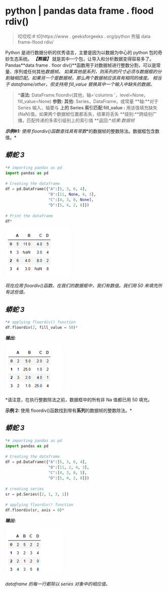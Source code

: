 # python | pandas data frame . flood rdiv()

> 哎哎哎:# t0]https://www . geeksforgeeks . org/python 熊猫 data frame-flood rdiv/

Python 是进行数据分析的优秀语言，主要是因为以数据为中心的 python 包的奇妙生态系统。 ***【熊猫】*** 就是其中一个包，让导入和分析数据变得容易多了。
Pandas**data frame . floor div()**函数用于对数据帧进行整数分割，可以是常量、序列或任何其他*数据帧。
如果其他是系列，则系列的尺寸必须与数据框的分割轴相匹配。如果另一个是数据帧，那么两个数据帧应该具有相同的维度。
相当于 dataframe/other，但支持用 fill_value 替换其中一个输入中缺失的数据。* 

> ***语法:** DataFrame.floordiv(其他，轴='columns '，level=None，fill_value=None)
> **参数:**
> **其他:** Series，DataFrame，或常量
> **轴:**对于 Series 输入，轴要与
> **上的 Series 索引匹配 fill_value :** 用该值填充缺失(NaN)值。如果两个数据帧位置都丢失，结果将丢失
> **级别:**跨级别广播，匹配传递的多索引级别上的索引值
> **返回:**结果:数据帧*

***示例#1:** 使用 floordiv()函数查找具有**常数**的数据帧的整数除法。数据框包含数值。* 

## *蟒蛇 3*

```py
*# importing pandas as pd
import pandas as pd

# Creating the dataframe
df = pd.DataFrame({"A":[5, 3, 6, 4],
                   "B":[11, None, 4, 3],
                   "C":[4, 3, 8, None],
                   "D":[5, 4, 2, 8]})

# Print the dataframe
df*
```

*![](img/5ed9f6c47f78c22d8eb743bd3da8cbe3.png)*

*现在应用 floordiv()函数。在我们的数据框中，我们有数值。我们用 50 来填充所有这些值。* 

## *蟒蛇 3*

```py
*# applying floordiv() function
df.floordiv(2, fill_value = 50)*
```

***输出:*** 

*![](img/23e1bebf0ffe157c8356be1829ec3805.png)*

*请注意，在执行整数除法之前，数据框中的所有非 Na 值都已用 50 填充。

**示例 2:** 使用 floordiv()函数找到带有**系列**的数据帧的整数除法。* 

## *蟒蛇 3*

```py
*# importing pandas as pd
import pandas as pd

# Creating the dataframe
df = pd.DataFrame({"A":[5, 3, 6, 4],
                   "B":[11, 2, 4, 3],
                   "C":[4, 3, 8, 5],
                   "D":[5, 4, 2, 8]})

# creating series
sr = pd.Series([2, 1, 3, 1])

# applying floordiv() function
df.floordiv(sr, axis = 0)*
```

***输出:*** 

*![](img/930e32efcfa57ad0900ac9aab6579701.png)*

*dataframe 的每一行都除以 series 对象中的相应值。*